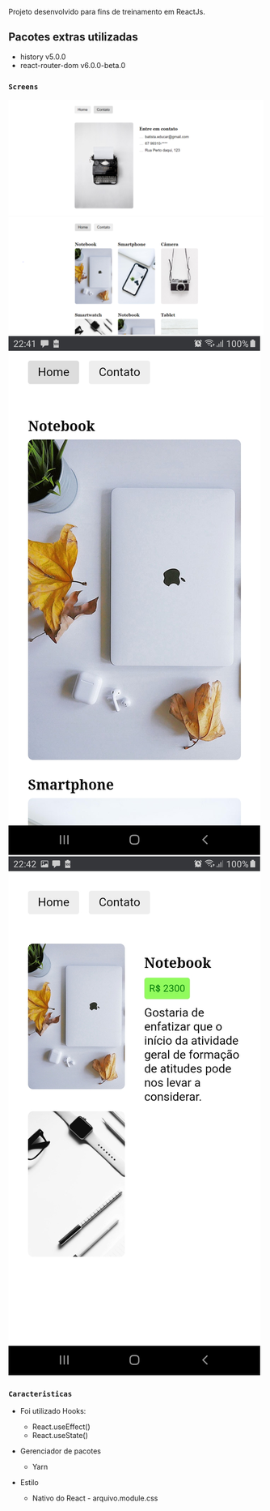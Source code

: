 Projeto desenvolvido para fins de treinamento em ReactJs.

## Pacotes extras utilizadas

- history v5.0.0
- react-router-dom v6.0.0-beta.0

### `Screens`

![Contato Desktop](https://github.com/rafaelbatistaroque/projeto-treinamento-um-react-js/blob/master/src/img/ContatoDesktop.png)
![Home Desktop](https://github.com/rafaelbatistaroque/projeto-treinamento-um-react-js/blob/master/src/img/HomeDesktop.png)
![Screenshot Mobile](https://github.com/rafaelbatistaroque/projeto-treinamento-um-react-js/blob/master/src/img/ScreenShotMobileUm.jpg)
![Screenshot Mobile](https://github.com/rafaelbatistaroque/projeto-treinamento-um-react-js/blob/master/src/img/ScreenShotMobileDois.jpg)

### `Caracteristicas`

- Foi utilizado Hooks:
  - React.useEffect()
  - React.useState()

- Gerenciador de pacotes
  - Yarn
 
- Estilo
  - Nativo do React - arquivo.module.css